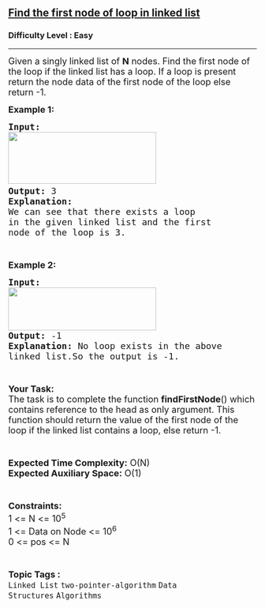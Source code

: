 <h2><a href="https://practice.geeksforgeeks.org/problems/find-the-first-node-of-loop-in-linked-list--170645/0">Find the first node of loop in linked list</a></h2><h3>Difficulty Level : Easy</h3><hr><div class="problems_problem_content__Xm_eO"><p><span style="font-size:18px">Given a singly linked list of&nbsp;<strong>N</strong>&nbsp;nodes. Find the first node of the loop if the&nbsp;linked list has a loop. If a loop is present return the node data of the&nbsp;first node of the loop else return -1.</span></p>

<p><span style="font-size:18px"><strong>Example 1:</strong></span></p>

<pre><span style="font-size:18px"><strong>Input:</strong></span>
<span style="font-size:18px"><img alt="" src="https://media.geeksforgeeks.org/wp-content/uploads/20211123204900/lloop-300x105.jpg" style="height:105px; width:300px"></span><span style="font-size:18px">
<strong>Output: </strong>3</span>
<span style="font-size:18px"><strong>Explanation:
</strong>We can see that there exists a loop 
in the given linked list and the first
node of the loop is 3.</span></pre>

<p>&nbsp;</p>

<p><span style="font-size:18px"><strong>Example 2:</strong></span></p>

<pre><span style="font-size:18px"><strong>Input:</strong></span>
<span style="font-size:18px"><img alt="" src="https://media.geeksforgeeks.org/wp-content/uploads/20211123223611/lloop2-300x87.jpg" style="height:87px; width:300px">
<strong>Output: </strong>-1
<strong>Explanation: </strong>No loop exists in the above
linked list.So the output is -1.</span>
</pre>

<p>&nbsp;</p>

<p><span style="font-size:18px"><strong>Your Task:</strong><br>
The task is to complete the function&nbsp;<strong>findFirstNode</strong>() which contains reference to the head as only argument. This function should return the value of the first node of the loop if the linked list contains a loop, else return -1.</span></p>

<p>&nbsp;</p>

<p><span style="font-size:18px"><strong>Expected Time Complexity:</strong>&nbsp;O(N)<br>
<strong>Expected Auxiliary Space:</strong>&nbsp;O(1)</span></p>

<p>&nbsp;</p>

<p><span style="font-size:18px"><strong>Constraints:</strong><br>
1 &lt;= N &lt;= 10<sup>5</sup></span><br>
<span style="font-size:18px">1 &lt;= Data on Node &lt;= 10<sup>6</sup>&nbsp;<br>
0 &lt;= pos&nbsp;&lt;= N</span></p>
</div><br><p><span style=font-size:18px><strong>Topic Tags : </strong><br><code>Linked List</code>&nbsp;<code>two-pointer-algorithm</code>&nbsp;<code>Data Structures</code>&nbsp;<code>Algorithms</code>&nbsp;